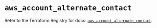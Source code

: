# `aws_account_alternate_contact`

Refer to the Terraform Registry for docs: [`aws_account_alternate_contact`](https://registry.terraform.io/providers/hashicorp/aws/5.72.0/docs/resources/account_alternate_contact).
